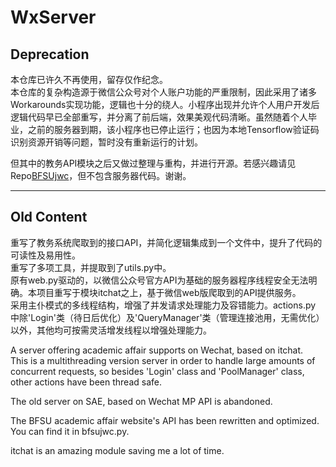 # WxServer  
## Deprecation
本仓库已许久不再使用，留存仅作纪念。  
本仓库的复杂构造源于微信公众号对个人账户功能的严重限制，因此采用了诸多Workarounds实现功能，逻辑也十分的绕人。小程序出现并允许个人用户开发后逻辑代码早已全部重写，并分离了前后端，效果美观代码清晰。虽然随着个人毕业，之前的服务器到期，该小程序也已停止运行；也因为本地Tensorflow验证码识别资源开销等问题，暂时没有重新运行的计划。  

但其中的教务API模块之后又做过整理与重构，并进行开源。若感兴趣请见Repo[BFSUjwc](https://github.com/Whotakesmyname/BFSUjwc)，但不包含服务器代码。谢谢。

---------------
## Old Content
 重写了教务系统爬取到的接口API，并简化逻辑集成到一个文件中，提升了代码的可读性及易用性。  
 重写了多项工具，并提取到了utils.py中。  
 原有web.py驱动的，以微信公众号官方API为基础的服务器程序线程安全无法明确。本项目重写于模块itchat之上，基于微信web版爬取到的API提供服务。  
 采用主仆模式的多线程结构，增强了并发请求处理能力及容错能力。actions.py 中除'Login'类（待日后优化）及'QueryManager'类（管理连接池用，无需优化）以外，其他均可按需灵活增发线程以增强处理能力。  
 
A server offering academic affair supports on Wechat, based on itchat.  
This is a multithreading version server in order to handle large amounts of concurrent requests, so besides 'Login' class and 'PoolManager' class, other actions have been thread safe.  

The old server on SAE, based on Wechat MP API is abandoned.  

The BFSU academic affair website's API has been rewritten and optimized. You can find it in bfsujwc.py.  

itchat is an amazing module saving me a lot of time.  
